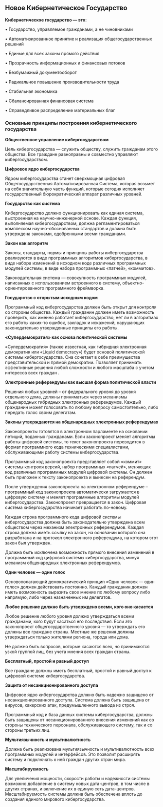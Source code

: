 <h2>Новое Кибернетическое Государство</h2>

<b>Кибернетическое государство ― это:</b>

•	Государство, управляемое гражданами, а не чиновниками

•	Автоматизированное принятие и реализация общегосударственных решений

•	Единые для всех законы прямого действия

•	Прозрачность информационных и финансовых потоков

•	Безбумажный документооборот

•	Радикальное повышение производительности труда 

•	Стабильная экономика

•	Сбалансированная финансовая система

•	Справедливое распределение материальных благ

<h3>Основные принципы построения кибернетического государства</h3>

<b>Общественное управление кибергосударством</b>

Цель кибергосударства ― служить обществу, служить гражданам этого общества. Все граждане равноправны и совместно управляют кибергосударством.

<b>Цифровое ядро кибергосударства</b>

Ядром кибергосударства станет сверхмощная цифровая Общегосударственная Автоматизированная Система, которая возьмет на себя значительную часть функций, которые сегодня исполняет государственный бюрократический аппарат различных уровней.

<b>Государство как система</b> 

Кибергосударство должно функционировать как единая система, выстроенная на научно-инженерной основе. Каждая функция, выполняемая кибергосударством, должна регламентироваться комплексом научно-обоснованных стандартов и должна быть утверждена законами, одобренными всеми гражданами. 

<b>Закон как алгоритм</b>

Законы, стандарты, нормы и принципы работы кибергосударства реализуются в виде программных алгоритмов кибергосударства, в виде набора изменений в исходном коде различных программных модулей системы, в виде набора программных «патчей», «коммитов». 

Законодательная система ― совокупность программных модулей, написанных с использованием встроенного в систему, объектно-ориентированного программного фреймворка.

<b>Государство с открытым исходным кодом</b>

Программный код кибергосударства должен быть открыт для контроля со стороны общества. Каждый гражданин должен иметь возможность проверить, как именно работает кибергосударство, нет ли в алгоритмах его работы каких-то ошибок, закладок и искажений, нарушающих законодательно утвержденные принципы его работы. 

<b>«Супердемократия» как основа политической системы</b>

«Супердемократия» (также известная, как гибридная электронная демократия или «Liquid democracy») будет основой политической системы кибергосударства. Она сочетает в себе преимущества представительской и прямой демократии. Позволяет принимать эффективные решения любой сложности и любого масштаба с учетом интересов всех граждан  .

<b>Электронные референдумы как высшая форма политической власти</b>

Решения любых уровней – от федерального уровня до уровня отдельного дома, должны приниматься через механизмы общенародных гибридных электронных референдумов. Каждый гражданин может голосовать по любому вопросу самостоятельно, либо передать голос своим делегатам. 

<b>Законы утверждаются на общенародных электронных референдумах</b>

Законопроекты готовятся в электронном парламенте на основании петиций, поданных гражданами. Если законопроект меняет алгоритмы работы цифровой системы, то текст законопроекта переводится в формат программного кода техническими специалистами, обслуживающими работу системы кибергосударства. 

Программный код законопроекта представляет собой «коммит» системы контроля версий, набор программных «патчей», меняющих код различных программных модулей цифровой системы. Он должен быть приложен к тексту законопроекта и вынесен на референдум. 

После утверждения законопроекта на электронном референдуме – программный код законопроекта автоматически загружается в цифровую систему и меняет программные алгоритмы модулей кибергосударства. Законопроект превращается в закон. Цифровая система кибергосударства начинает работать по-новому.

Каждая строка программного кода цифровой системы кибергосударства должна быть законодательно утверждена всем обществом через механизм электронных референдумов. Каждая строка должна иметь ссылку на закон, на основании которого она разработана и на протокол электронного референдума, на котором этот закон был утвержден.

Должна быть исключена возможность прямого внесения изменений в программный код цифровой системы кибергосударства, минуя механизм общенародных электронных референдумов.

<b>Один человек ― один голос</b>

Основополагающий демократический принцип «Один человек ― один голос» должен действовать постоянно. Каждый гражданин должен иметь возможность выразить свое мнение по любому вопросу либо напрямую, либо через назначенных им делегатов. 

<b>Любое решение должно быть утверждено всеми, кого оно касается</b>

Любое решение любого уровня должно утверждаться всеми гражданами, кого будут касаться его последствия. Если это законопроект общегосударственного уровня ― то утверждать его должны все граждане страны. Местные же решения должны утверждаться только жителями региона, города или дома.

Не должно быть вопросов, которые касаются всех, но принимаются узкой группой лиц, без учета мнения всех граждан страны.

<b>Бесплатный, простой и равный доступ</b>

Все граждане должны иметь бесплатный, простой и равный доступ к цифровой системе кибергосударства.

<b>Защита от несанкционированного доступа</b>

Цифровое ядро кибергосударства должно быть надежно защищено от несанкционированного доступа. Система должна быть защищена от вирусов, хакерских атак, предумышленного вывода из строя.

Программный код и база данных системы кибергосударства, должны быть защищены от несанкционированного внесения изменений как со стороны технического персонала, обслуживающего систему, так и со стороны третьих лиц.

<b>Мультиязычность и мультивалютность</b>

Должна быть реализована мультиязычность и мультивалютность всех программных модулей и интерфейсов. Это позволит расширять систему и подключать к ней граждан других стран мира.

<b>Масштабируемость</b>

Для увеличения мощности, скорости работы и надежности системы возможно добавление в систему новых дата-центров, в том числе в других странах, и включение их в единую сеть дата-центров. Масштабируемость системы должна быть обеспечена вплоть до создания единого мирового кибергосударства.
